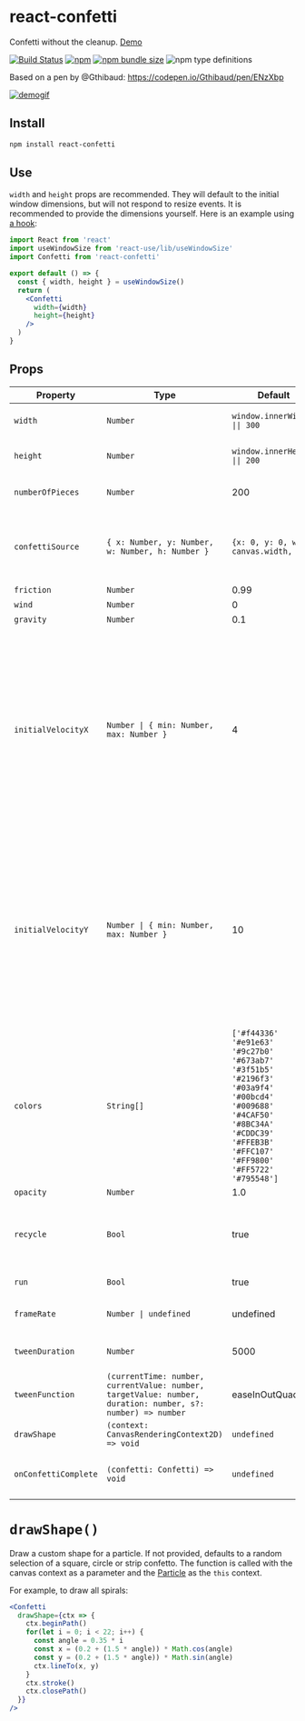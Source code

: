 # react-confetti
Confetti without the cleanup. [Demo](http://alampros.github.io/react-confetti/)

[![Build Status](https://travis-ci.org/alampros/react-confetti.svg?branch=master)](https://travis-ci.org/alampros/react-confetti)
[![npm](https://img.shields.io/npm/v/react-confetti.svg)](https://www.npmjs.com/package/react-confetti)
[![npm bundle size](https://img.shields.io/bundlephobia/min/react-confetti.svg)](https://bundlephobia.com/result?p=react-confetti)
![npm type definitions](https://img.shields.io/npm/types/react-confetti.svg)


Based on a pen by @Gthibaud: https://codepen.io/Gthibaud/pen/ENzXbp

[![demogif][2]][1]

[1]: http://alampros.github.com/react-confetti
[2]: http://alampros.github.io/react-confetti/confetti-demo-anim.gif (demo gif)

## Install

```sh
npm install react-confetti
```

## Use

`width` and `height` props are recommended. They will default to the initial window dimensions, but will not respond to resize events. It is recommended to provide the dimensions yourself. Here is an example using [a hook](https://github.com/streamich/react-use/blob/master/docs/useWindowSize.md):

```jsx
import React from 'react'
import useWindowSize from 'react-use/lib/useWindowSize'
import Confetti from 'react-confetti'

export default () => {
  const { width, height } = useWindowSize()
  return (
    <Confetti
      width={width}
      height={height}
    />
  )
}

```

## Props

| Property             | Type                                                                                                       | Default                                                                                                                                                                                                                                                                            | Description                                                           |
| ----------------     | ---------------------                                                                                      | ---                                                                                                                                                                                                                                                                                | ---                                                                   |
| `width`              | `Number`                                                                                                   | `window.innerWidth \|\| 300`                                                                                                                                                                                                                                                       | Width of the `<canvas>` element.                                      |
| `height`             | `Number`                                                                                                   | `window.innerHeight \|\| 200`                                                                                                                                                                                                                                                      | Height of the `<canvas>` element.                                     |
| `numberOfPieces`     | `Number`                                                                                                   | 200                                                                                                                                                                                                                                                                                | Number of confetti pieces at one time.                                |
| `confettiSource`     | `{ x: Number, y: Number, w: Number, h: Number }`                                                           | `{x: 0, y: 0, w: canvas.width, h:0}`                                                                                                                                                                                                                                               | Rectangle where the confetti should spawn. Default is across the top. |
| `friction`           | `Number`                                                                                                   | 0.99                                                                                                                                                                                                                                                                               |                                                                       |
| `wind`               | `Number`                                                                                                   | 0                                                                                                                                                                                                                                                                                  |                                                                       |
| `gravity`            | `Number`                                                                                                   | 0.1                                                                                                                                                                                                                                                                                |                                                                       |
| `initialVelocityX`   | `Number \| { min: Number, max: Number }`        | 4                                                                                                                                                                                                                                                                                  | Range of values between which confetti is emitted horizontally, positive numbers being rightward, and negative numbers being leftward. Giving a number `x` is equivalent to giving a range `{ min: -x, max: x }`.                             |
| `initialVelocityY`   | `Number \| { min: Number, max: Number }`                                                                                                   | 10                                                                                                                                                                                                                                                                                 | Range of values between which confetti is emitted vertically, positive numbers being downward, and negative numbers being upward. Giving a number `y` is equivalent to giving a range `{ min: -y, max: 0 }`.|
| `colors`             | `String[]`                                                                                                 | `['#f44336'`</br>`'#e91e63'`</br>`'#9c27b0'`</br>`'#673ab7'`</br>`'#3f51b5'`</br>`'#2196f3'`</br>`'#03a9f4'`</br>`'#00bcd4'`</br>`'#009688'`</br>`'#4CAF50'`</br>`'#8BC34A'`</br>`'#CDDC39'`</br>`'#FFEB3B'`</br>`'#FFC107'`</br>`'#FF9800'`</br>`'#FF5722'`</br>`'#795548']`</br> | All available Colors for the confetti pieces.                         |
| `opacity`            | `Number`                                                                                                   | 1.0                                                                                                                                                                                                                                                                                |                                                                       |
| `recycle`            | `Bool`                                                                                                     | true                                                                                                                                                                                                                                                                               | Keep spawning confetti after `numberOfPieces` pieces have been shown. |
| `run`                | `Bool`                                                                                                     | true                                                                                                                                                                                                                                                                               | Run the animation loop                                                |
| `frameRate`          | `Number \| undefined`                                                                                      | undefined                                                                                                                                                                                                                                                                          | The capped frame rate of the animation.                               |
| `tweenDuration`      | `Number`                                                                                                   | 5000                                                                                                                                                                                                                                                                               | How fast the confetti is added                                        |
| `tweenFunction`      | `(currentTime: number, currentValue: number, targetValue: number, duration: number, s?: number) => number` | easeInOutQuad                                                                                                                                                                                                                                                                      | See [tween-functions](https://github.com/chenglou/tween-functions)    |
| `drawShape`          | `(context: CanvasRenderingContext2D) => void`                                                              | `undefined`                                                                                                                                                                                                                                                                        | See below                                                             |
| `onConfettiComplete` | `(confetti: Confetti) => void`                                                                             | `undefined`                                                                                                                                                                                                                                                                        | Called when all confetti has fallen off-canvas.                       |



# `drawShape()`

Draw a custom shape for a particle. If not provided, defaults to a random selection of a square, circle or strip confetto. The function is called with the canvas context as a parameter and the [Particle](src/Particle.ts) as the `this` context.

For example, to draw all spirals:

```jsx
<Confetti
  drawShape={ctx => {
    ctx.beginPath()
    for(let i = 0; i < 22; i++) {
      const angle = 0.35 * i
      const x = (0.2 + (1.5 * angle)) * Math.cos(angle)
      const y = (0.2 + (1.5 * angle)) * Math.sin(angle)
      ctx.lineTo(x, y)
    }
    ctx.stroke()
    ctx.closePath()
  }}
/>
```

